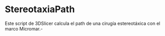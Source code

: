 # StereotaxiaPath
Este script de 3DSlicer calcula el path de una cirugía estereotáxica 
con el marco Micromar.-
